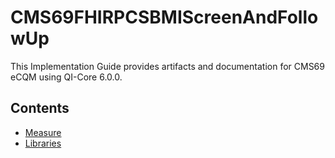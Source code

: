 # CMS69FHIRPCSBMIScreenAndFollowUp

This Implementation Guide provides artifacts and documentation for CMS69 eCQM using QI-Core 6.0.0.

## Contents

- [Measure](Measure-CMS69FHIRPCSBMIScreenAndFollowUp-0-3-000.html)
- [Libraries](Library-CMS69FHIRPCSBMIScreenAndFollowUp-0-3-001.html)